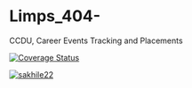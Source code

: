 # Limps_404-
CCDU, Career Events Tracking and Placements

[![Coverage Status](https://coveralls.io/repos/github/sakhile22/Limps_404-/badge.svg?branch=organization)](https://coveralls.io/github/sakhile22/Limps_404-?branch=organization)

[![sakhile22](https://circleci.com/gh/sakhile22/Limps_404-/tree/organization.svg?style=svg)](https://circleci.com/gh/sakhile22/Limps_404-/tree/organization)
